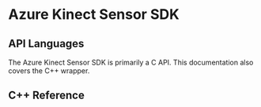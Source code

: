 



# Azure Kinect Sensor SDK



## API Languages

The Azure Kinect Sensor SDK is primarily a C API. This documentation also covers the C++ wrapper.

## C++ Reference